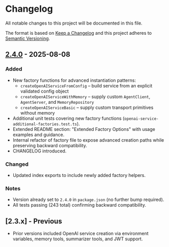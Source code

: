 # Changelog

All notable changes to this project will be documented in this file.

The format is based on [Keep a Changelog](https://keepachangelog.com/en/1.0.0/) and this project adheres to [Semantic Versioning](https://semver.org/spec/v2.0.0.html).

## [2.4.0] - 2025-08-08

### Added

- New factory functions for advanced instantiation patterns:
  - `createOpenAIServiceFromConfig` – build service from an explicit validated config object
  - `createOpenAIServiceWithMemory` – supply custom `AgentClient`, `AgentServer`, and `MemoryRepository`
  - `createOpenAIServiceBasic` – supply custom transport primitives without memory
- Additional unit tests covering new factory functions (`openai-service-additional-factories.test.ts`).
- Extended README section: "Extended Factory Options" with usage examples and guidance.
- Internal refactor of factory file to expose advanced creation paths while preserving backward compatibility.
- CHANGELOG introduced.

### Changed

- Updated index exports to include newly added factory helpers.

### Notes

- Version already set to `2.4.0` in `package.json` (no further bump required).
- All tests passing (243 total) confirming backward compatibility.

## [2.3.x] - Previous

- Prior versions included OpenAI service creation via environment variables, memory tools, summarizer tools, and JWT support.

[2.4.0]: https://github.com/Cubicler/CubicAgent-OpenAI/releases/tag/v2.4.0
